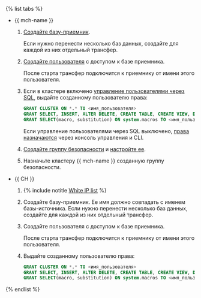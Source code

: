 {% list tabs %}

- {{ mch-name }}

    1. [Создайте базу-приемник](../../../../managed-clickhouse/operations/databases.md#add-db).

       Если нужно перенести несколько баз данных, создайте для каждой из них отдельный трансфер.

    1. [Создайте пользователя](../../../../managed-clickhouse/operations/cluster-users.md#adduser) с доступом к базе приемника.

       После старта трансфер подключится к приемнику от имени этого пользователя.

    1. Если в кластере включено [управление пользователями через SQL](../../../../managed-clickhouse/operations/cluster-users.md#sql-user-management), выдайте созданному пользователю права:

        ```sql
        GRANT CLUSTER ON *.* TO <имя_пользователя>
        GRANT SELECT, INSERT, ALTER DELETE, CREATE TABLE, CREATE VIEW, DROP TABLE, TRUNCATE, dictGet ON <имя_базы_данных>.* TO <имя_пользователя>
        GRANT SELECT(macro, substitution) ON system.macros TO <имя_пользователя>
        ``` 

       Если управление пользователями через SQL выключено, [права назначаются](../../../../managed-clickhouse/operations/cluster-users.md) через консоль управления и CLI.

    1. [Создайте группу безопасности](../../../../vpc/operations/security-group-create.md) и [настройте ее](../../../../managed-clickhouse/operations/connect/index.md#configuring-security-groups).

    1. Назначьте кластеру {{ mch-name }} созданную группу безопасности.

- {{ CH }}

    1. {% include notitle [White IP list](../../configure-white-ip.md) %}

    1. Создайте базу-приемник. Ее имя должно совпадать с именем базы-источника. Если нужно перенести несколько баз данных, создайте для каждой из них отдельный трансфер.

    1. Создайте пользователя с доступом к базе приемника.

       После старта трансфер подключится к приемнику от имени этого пользователя.

    1. Выдайте созданному пользователю права:

        ```sql
        GRANT CLUSTER ON *.* TO <имя_пользователя>
        GRANT SELECT, INSERT, ALTER DELETE, CREATE TABLE, CREATE VIEW, DROP TABLE, TRUNCATE, dictGet ON <имя_базы_данных>.* TO <имя_пользователя>
        GRANT SELECT(macro, substitution) ON system.macros TO <имя_пользователя>
        ```

{% endlist %}